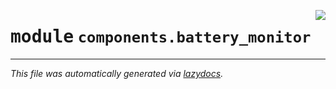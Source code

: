<!-- markdownlint-disable -->

<a href="https://github.com/MiczFlor/RPi-Jukebox-RFID/tree/future3/develop/src/jukebox/components/battery_monitor/__init__.py"><img align="right" style="float:right;" src="https://img.shields.io/badge/-source-cccccc?style=flat-square"></a>

# <kbd>module</kbd> `components.battery_monitor`








---

_This file was automatically generated via [lazydocs](https://github.com/ml-tooling/lazydocs)._
